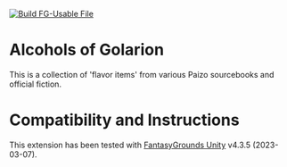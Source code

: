 [![Build FG-Usable File](https://github.com/FG-Unofficial-Developers-Guild/FG-PFRPG-Alcohols-of-Golarion/actions/workflows/create-mod.yml/badge.svg)](https://github.com/FG-Unofficial-Developers-Guild/FG-PFRPG-Alcohols-of-Golarion/actions/workflows/create-mod.yml)

# Alcohols of Golarion 
This is a collection of 'flavor items' from various Paizo sourcebooks and official fiction.

# Compatibility and Instructions
This extension has been tested with [FantasyGrounds Unity](https://www.fantasygrounds.com/home/FantasyGroundsUnity.php) v4.3.5 (2023-03-07).
